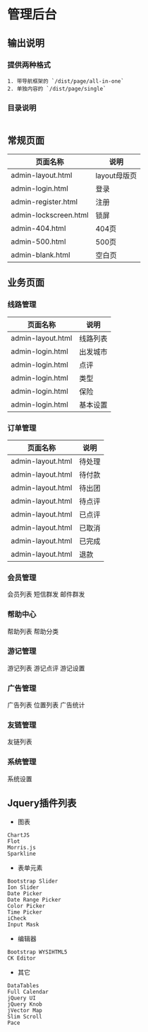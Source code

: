 # 管理后台

## 输出说明

### 提供两种格式

    1. 带导航框架的 `/dist/page/all-in-one`
    2. 单独内容的 `/dist/page/single`

### 目录说明

```
```

## 常规页面

页面名称 | 说明
-----------------------------|--------------
admin-layout.html            | layout母版页
admin-login.html             | 登录
admin-register.html          | 注册
admin-lockscreen.html        | 锁屏
admin-404.html               | 404页
admin-500.html               | 500页
admin-blank.html             | 空白页

## 业务页面

### 线路管理

页面名称 | 说明
-----------------------------|--------------
admin-layout.html            | 线路列表
admin-login.html             | 出发城市
admin-login.html             | 点评
admin-login.html             | 类型
admin-login.html             | 保险
admin-login.html             | 基本设置

### 订单管理

页面名称 | 说明
-----------------------------|--------------
admin-layout.html            | 待处理
admin-layout.html            | 待付款
admin-layout.html            | 待出团
admin-layout.html            | 待点评
admin-layout.html            | 已点评
admin-layout.html            | 已取消
admin-layout.html            | 已完成
admin-layout.html            | 退款

### 会员管理

会员列表
短信群发
邮件群发

### 帮助中心

帮助列表
帮助分类

### 游记管理

游记列表
游记点评
游记设置

### 广告管理

广告列表
位置列表
广告统计

### 友链管理

友链列表

### 系统管理

系统设置

## Jquery插件列表

- 图表

```
ChartJS
Flot
Morris.js
Sparkline
```

- 表单元素

```
Bootstrap Slider
Ion Slider
Date Picker
Date Range Picker
Color Picker
Time Picker
iCheck
Input Mask
```

- 编辑器

```
Bootstrap WYSIHTML5
CK Editor
```

- 其它

```
DataTables
Full Calendar
jQuery UI
jQuery Knob
jVector Map
Slim Scroll
Pace
```

